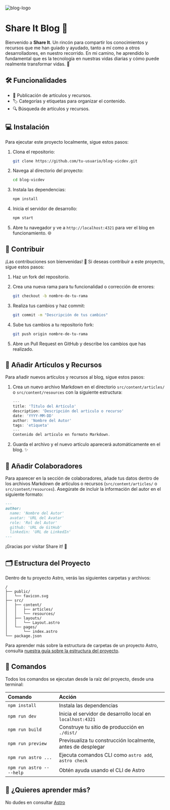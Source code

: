 ![blog-logo](https://github.com/user-attachments/assets/abe6f530-723e-4d4d-8924-2b6d40cd58c8)

# Share It Blog 🚀

Bienvenido a **Share It**. Un rincón para compartir los conocimientos y recursos que me han guiado y ayudado, tanto a mí como a otros desarrolladores, en nuestro recorrido. En mi camino, he aprendido lo fundamental que es la tecnología en nuestras vidas diarias y cómo puede realmente transformar vidas. 🌟

## 🛠️ Funcionalidades

- 📝 Publicación de artículos y recursos.
- 🏷️ Categorías y etiquetas para organizar el contenido.
- 🔍 Búsqueda de artículos y recursos.

## 💻 Instalación

Para ejecutar este proyecto localmente, sigue estos pasos:

1. Clona el repositorio:

   ```bash
   git clone https://github.com/tu-usuario/blog-vicdev.git
   ```

2. Navega al directorio del proyecto:

   ```bash
   cd blog-vicdev
   ```

3. Instala las dependencias:

   ```bash
   npm install
   ```

4. Inicia el servidor de desarrollo:

   ```bash
   npm start
   ```

5. Abre tu navegador y ve a `http://localhost:4321` para ver el blog en funcionamiento. 🌐

## 🤝 Contribuir

¡Las contribuciones son bienvenidas! 🎉 Si deseas contribuir a este proyecto, sigue estos pasos:

1. Haz un fork del repositorio.
2. Crea una nueva rama para tu funcionalidad o corrección de errores:

   ```bash
   git checkout -b nombre-de-tu-rama
   ```

3. Realiza tus cambios y haz commit:

   ```bash
   git commit -m "Descripción de tus cambios"
   ```

4. Sube tus cambios a tu repositorio fork:

   ```bash
   git push origin nombre-de-tu-rama
   ```

5. Abre un Pull Request en GitHub y describe los cambios que has realizado.

## 📄 Añadir Artículos y Recursos

Para añadir nuevos artículos y recursos al blog, sigue estos pasos:

1. Crea un nuevo archivo Markdown en el directorio `src/content/articles/` o `src/content/resources` con la siguiente estructura:

   ```typescript
   ---
   title: 'Título del Artículo'
   description: 'Descripción del articulo o recurso'
   date: 'YYYY-MM-DD'
   author: 'Nombre del Autor'
   tags: 'etiqueta'
   ---
   Contenido del artículo en formato Markdown.

   ```

2. Guarda el archivo y el nuevo artículo aparecerá automáticamente en el blog. ✨

## 👥 Añadir Colaboradores

Para aparecer en la sección de colaboradores, añade tus datos dentro de los archivos Markdown de artículos o recursos (`src/content/articles/` o `src/content/resources`). Asegúrate de incluir la información del autor en el siguiente formato:

```markdown
---
author:
  name: 'Nombre del Autor'
  avatar: 'URL del Avatar'
  role: 'Rol del Autor'
  github: 'URL de GitHub'
  linkedin: 'URL de LinkedIn'
---
```

¡Gracias por visitar Share it! 🙌

## 🗂️ Estructura del Proyecto

Dentro de tu proyecto Astro, verás las siguientes carpetas y archivos:

```text
/
├── public/
│   └── favicon.svg
├── src/
│   ├── content/
│   │   ├── articles/
│   │   └── resources/
│   ├── layouts/
│   │   └── Layout.astro
│   └── pages/
│       └── index.astro
└── package.json
```

Para aprender más sobre la estructura de carpetas de un proyecto Astro, consulta [nuestra guía sobre la estructura del proyecto](https://docs.astro.build/en/basics/project-structure/).

## 🧞 Comandos

Todos los comandos se ejecutan desde la raíz del proyecto, desde una terminal:

| Comando                   | Acción                                                      |
| :------------------------ | :---------------------------------------------------------- |
| `npm install`             | Instala las dependencias                                    |
| `npm run dev`             | Inicia el servidor de desarrollo local en `localhost:4321`  |
| `npm run build`           | Construye tu sitio de producción en `./dist/`               |
| `npm run preview`         | Previsualiza tu construcción localmente, antes de desplegar |
| `npm run astro ...`       | Ejecuta comandos CLI como `astro add`, `astro check`        |
| `npm run astro -- --help` | Obtén ayuda usando el CLI de Astro                          |

## 👀 ¿Quieres aprender más?

No dudes en consultar [Astro](https://docs.astro.build)
